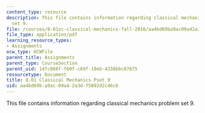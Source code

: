 ```yaml
---
content_type: resource
description: This file contains information regarding classical mechanics problem
  set 9.
file: /courses/8-01sc-classical-mechanics-fall-2016/aa4bd69ba9ac09a42a3d75892d2c46c6_MIT8_01F16_pset9.pdf
file_type: application/pdf
learning_resource_types:
- Assignments
ocw_type: OCWFile
parent_title: Assignments
parent_type: CourseSection
parent_uid: 14fc866f-f60f-c69f-19eb-4338bbc87675
resourcetype: Document
title: 8.01 Classical Mechanics Pset 9
uid: aa4bd69b-a9ac-09a4-2a3d-75892d2c46c6
---
```

This file contains information regarding classical mechanics problem set 9.